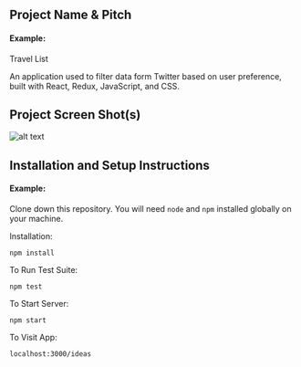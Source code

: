 ## Project Name & Pitch

#### Example:

Travel List 

An application used to filter data form Twitter based on user preference, built with React, Redux, JavaScript, and CSS.

## Project Screen Shot(s)

![alt text](https://i.imgur.com/DG59Qiv.png)

## Installation and Setup Instructions

#### Example:  

Clone down this repository. You will need `node` and `npm` installed globally on your machine.  

Installation:

`npm install`  

To Run Test Suite:  

`npm test`  

To Start Server:

`npm start`  

To Visit App:

`localhost:3000/ideas`  
